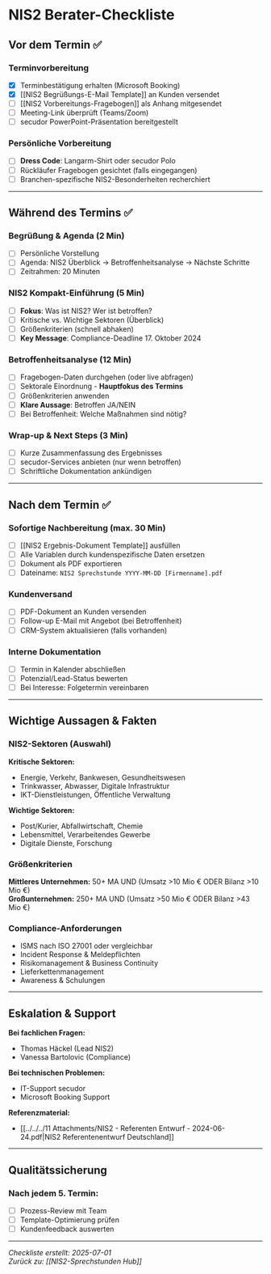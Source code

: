 # NIS2 Berater-Checkliste

## Vor dem Termin ✅

### Terminvorbereitung
- [x] Terminbestätigung erhalten (Microsoft Booking)
- [x] [[NIS2 Begrüßungs-E-Mail Template]] an Kunden versendet
- [ ] [[NIS2 Vorbereitungs-Fragebogen]] als Anhang mitgesendet
- [ ] Meeting-Link überprüft (Teams/Zoom)
- [ ] secudor PowerPoint-Präsentation bereitgestellt

### Persönliche Vorbereitung
- [ ] **Dress Code**: Langarm-Shirt oder secudor Polo
- [ ] Rückläufer Fragebogen gesichtet (falls eingegangen)
- [ ] Branchen-spezifische NIS2-Besonderheiten recherchiert

---

## Während des Termins ✅

### Begrüßung & Agenda (2 Min)
- [ ] Persönliche Vorstellung
- [ ] Agenda: NIS2 Überblick → Betroffenheitsanalyse → Nächste Schritte
- [ ] Zeitrahmen: 20 Minuten

### NIS2 Kompakt-Einführung (5 Min)
- [ ] **Fokus**: Was ist NIS2? Wer ist betroffen?
- [ ] Kritische vs. Wichtige Sektoren (Überblick)
- [ ] Größenkriterien (schnell abhaken)
- [ ] **Key Message**: Compliance-Deadline 17. Oktober 2024

### Betroffenheitsanalyse (12 Min)
- [ ] Fragebogen-Daten durchgehen (oder live abfragen)
- [ ] Sektorale Einordnung - **Hauptfokus des Termins**
- [ ] Größenkriterien anwenden
- [ ] **Klare Aussage**: Betroffen JA/NEIN
- [ ] Bei Betroffenheit: Welche Maßnahmen sind nötig?

### Wrap-up & Next Steps (3 Min)
- [ ] Kurze Zusammenfassung des Ergebnisses
- [ ] secudor-Services anbieten (nur wenn betroffen)
- [ ] Schriftliche Dokumentation ankündigen

---

## Nach dem Termin ✅

### Sofortige Nachbereitung (max. 30 Min)
- [ ] [[NIS2 Ergebnis-Dokument Template]] ausfüllen
- [ ] Alle Variablen durch kundenspezifische Daten ersetzen
- [ ] Dokument als PDF exportieren
- [ ] Dateiname: `NIS2 Sprechstunde YYYY-MM-DD [Firmenname].pdf`

### Kundenversand
- [ ] PDF-Dokument an Kunden versenden
- [ ] Follow-up E-Mail mit Angebot (bei Betroffenheit)
- [ ] CRM-System aktualisieren (falls vorhanden)

### Interne Dokumentation
- [ ] Termin in Kalender abschließen
- [ ] Potenzial/Lead-Status bewerten
- [ ] Bei Interesse: Folgetermin vereinbaren

---

## Wichtige Aussagen & Fakten

### NIS2-Sektoren (Auswahl)
**Kritische Sektoren:**
- Energie, Verkehr, Bankwesen, Gesundheitswesen
- Trinkwasser, Abwasser, Digitale Infrastruktur
- IKT-Dienstleistungen, Öffentliche Verwaltung

**Wichtige Sektoren:**
- Post/Kurier, Abfallwirtschaft, Chemie
- Lebensmittel, Verarbeitendes Gewerbe
- Digitale Dienste, Forschung

### Größenkriterien
**Mittleres Unternehmen:** 50+ MA UND (Umsatz >10 Mio € ODER Bilanz >10 Mio €)  
**Großunternehmen:** 250+ MA UND (Umsatz >50 Mio € ODER Bilanz >43 Mio €)

### Compliance-Anforderungen
- ISMS nach ISO 27001 oder vergleichbar
- Incident Response & Meldepflichten
- Risikomanagement & Business Continuity
- Lieferkettenmanagement
- Awareness & Schulungen

---

## Eskalation & Support

**Bei fachlichen Fragen:**
- Thomas Häckel (Lead NIS2)
- Vanessa Bartolovic (Compliance)

**Bei technischen Problemen:**
- IT-Support secudor
- Microsoft Booking Support

**Referenzmaterial:**
- [[../../../11 Attachments/NIS2 - Referenten Entwurf - 2024-06-24.pdf|NIS2 Referentenentwurf Deutschland]]

---

## Qualitätssicherung

### Nach jedem 5. Termin:
- [ ] Prozess-Review mit Team
- [ ] Template-Optimierung prüfen
- [ ] Kundenfeedback auswerten

---

*Checkliste erstellt: 2025-07-01*  
*Zurück zu: [[NIS2-Sprechstunden Hub]]*